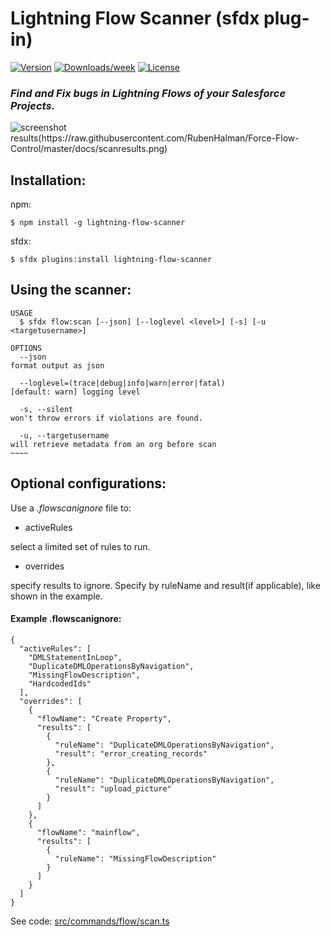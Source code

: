 Lightning Flow Scanner (sfdx plug-in)
=====================

[![Version](https://img.shields.io/npm/v/lightning-flow-scanner-sfdx.svg)](https://npmjs.org/package/lightning-flow-scanner-sfdx)
[![Downloads/week](https://img.shields.io/npm/dw/lightning-flow-scanner-sfdx.svg)](https://npmjs.org/package/lightning-flow-scanner-sfdx)
[![License](https://img.shields.io/npm/l/lightning-flow-scanner-sfdx.svg)](https://github.com/https://github.com/Force-Config-Control/lightning-flow-scanner-sfdx.git/blob/master/package.json)

### _Find and Fix bugs in Lightning Flows of your Salesforce Projects._

![screenshot results(https://raw.githubusercontent.com/RubenHalman/Force-Flow-Control/master/docs/scanresults.png)](https://raw.githubusercontent.com/Force-Config-Control/lightning-flow-scanner-sfdx/master/.images/results.png)

## Installation:

npm:
```sh-session
$ npm install -g lightning-flow-scanner
```

sfdx:
```sh-session
$ sfdx plugins:install lightning-flow-scanner
```

## Using the scanner:

```
USAGE
  $ sfdx flow:scan [--json] [--loglevel <level>] [-s] [-u <targetusername>]

OPTIONS
  --json                                                                            format output as json

  --loglevel=(trace|debug|info|warn|error|fatal)                                    [default: warn] logging level

  -s, --silent                                                                      won't throw errors if violations are found.

  -u, --targetusername                                                              will retrieve metadata from an org before scan
~~~~
```

## Optional configurations:
Use a _.flowscanignore_ file to:

 - activeRules
 
 select a limited set of rules to run.
    
 - overrides
 
 specify results to ignore. Specify by ruleName and result(if applicable), like shown in the example.

#### Example .flowscanignore:
```
{
  "activeRules": [
    "DMLStatementInLoop",
    "DuplicateDMLOperationsByNavigation",
    "MissingFlowDescription",
    "HardcodedIds"
  ],
  "overrides": [
    {
      "flowName": "Create Property",
      "results": [
        {
          "ruleName": "DuplicateDMLOperationsByNavigation",
          "result": "error_creating_records"
        },
        {
          "ruleName": "DuplicateDMLOperationsByNavigation",
          "result": "upload_picture"
        }
      ]
    },
    {
      "flowName": "mainflow",
      "results": [
        {
          "ruleName": "MissingFlowDescription"
        }
      ]
    }
  ]
}
```

See code: [src/commands/flow/scan.ts](https://github.com/Force-Config-Control/lightning-flow-scanner-sfdx/blob/v0.0.18/src/commands/flow/scan.ts)
